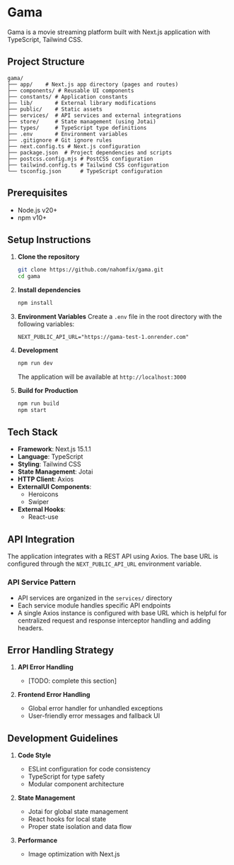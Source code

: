 # Gama

Gama is a movie streaming platform built with Next.js application with TypeScript, Tailwind CSS.

## Project Structure

```
gama/
├── app/    # Next.js app directory (pages and routes)
├── components/ # Reusable UI components
├── constants/ # Application constants
├── lib/       # External library modifications
├── public/    # Static assets
├── services/  # API services and external integrations
├── store/     # State management (using Jotai)
├── types/     # TypeScript type definitions
├── .env       # Environment variables
├── .gitignore # Git ignore rules
├── next.config.ts # Next.js configuration
├── package.json  # Project dependencies and scripts
├── postcss.config.mjs # PostCSS configuration
├── tailwind.config.ts # Tailwind CSS configuration
└── tsconfig.json      # TypeScript configuration
```

## Prerequisites

-   Node.js v20+
-   npm v10+

## Setup Instructions

1. **Clone the repository**

    ```bash
    git clone https://github.com/nahomfix/gama.git
    cd gama
    ```

2. **Install dependencies**

    ```bash
    npm install
    ```

3. **Environment Variables**
   Create a `.env` file in the root directory with the following variables:

    ```env
    NEXT_PUBLIC_API_URL="https://gama-test-1.onrender.com"
    ```

4. **Development**

    ```bash
    npm run dev
    ```

    The application will be available at `http://localhost:3000`

5. **Build for Production**
    ```bash
    npm run build
    npm start
    ```

## Tech Stack

-   **Framework**: Next.js 15.1.1
-   **Language**: TypeScript
-   **Styling**: Tailwind CSS
-   **State Management**: Jotai
-   **HTTP Client**: Axios
-   **ExternalUI Components**:
    -   Heroicons
    -   Swiper
-   **External Hooks**:
    -   React-use

## API Integration

The application integrates with a REST API using Axios. The base URL is configured through the `NEXT_PUBLIC_API_URL` environment variable.

### API Service Pattern

-   API services are organized in the `services/` directory
-   Each service module handles specific API endpoints
-   A single Axios instance is configured with base URL which is helpful for centralized request and response interceptor handling and adding headers.

## Error Handling Strategy

1. **API Error Handling**

    - [TODO: complete this section]

2. **Frontend Error Handling**

    - Global error handler for unhandled exceptions
    - User-friendly error messages and fallback UI

## Development Guidelines

1. **Code Style**

    - ESLint configuration for code consistency
    - TypeScript for type safety
    - Modular component architecture

2. **State Management**

    - Jotai for global state management
    - React hooks for local state
    - Proper state isolation and data flow

3. **Performance**
    - Image optimization with Next.js
